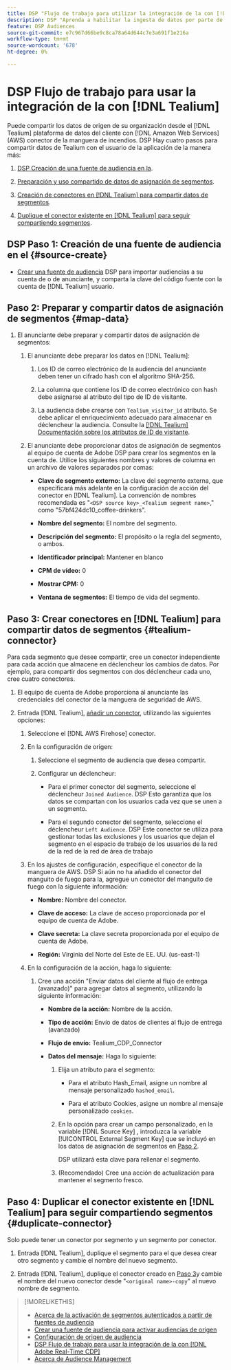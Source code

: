 ```yaml
---
title: DSP "Flujo de trabajo para utilizar la integración de la con [!DNL Tealium]"
description: DSP "Aprenda a habilitar la ingesta de datos por parte de los [!DNL Tealium] segmentos de origen".
feature: DSP Audiences
source-git-commit: e7c967d66be9c8ca78a64d644c7e3a691f1e216a
workflow-type: tm+mt
source-wordcount: '678'
ht-degree: 0%

---
```


# DSP Flujo de trabajo para usar la integración de la con [!DNL Tealium]

Puede compartir los datos de origen de su organización desde el [!DNL Tealium] plataforma de datos del cliente con [!DNL Amazon Web Services] (AWS) conector de la manguera de incendios. DSP Hay cuatro pasos para compartir datos de Tealium con el usuario de la aplicación de la manera más:

1. [DSP Creación de una fuente de audiencia en la](#source-create).

1. [Preparación y uso compartido de datos de asignación de segmentos](#map-data).

1. [Creación de conectores en [!DNL Tealium] para compartir datos de segmentos](#tealium-connector).

1. [Duplique el conector existente en [!DNL Tealium] para seguir compartiendo segmentos](#duplicate-connector).

## DSP Paso 1: Creación de una fuente de audiencia en el {#source-create}

* [Crear una fuente de audiencia](source-create.md) DSP para importar audiencias a su cuenta de o de anunciante, y comparta la clave del código fuente con la cuenta de [!DNL Tealium] usuario.

## Paso 2: Preparar y compartir datos de asignación de segmentos {#map-data}

1. El anunciante debe preparar y compartir datos de asignación de segmentos:

   1. El anunciante debe preparar los datos en [!DNL Tealium]:

      1. Los ID de correo electrónico de la audiencia del anunciante deben tener un cifrado hash con el algoritmo SHA-256.

      1. La columna que contiene los ID de correo electrónico con hash debe asignarse al atributo del tipo de ID de visitante.

      1. La audiencia debe crearse con `Tealium_visitor_id` atributo. Se debe aplicar el enriquecimiento adecuado para almacenar en déclencheur la audiencia. Consulte la [[!DNL Tealium] Documentación sobre los atributos de ID de visitante](https://docs.tealium.com/server-side/visitor-stitching/visitor-id-attribute/).

   1. El anunciante debe proporcionar datos de asignación de segmentos al equipo de cuenta de Adobe DSP para crear los segmentos en la cuenta de. Utilice los siguientes nombres y valores de columna en un archivo de valores separados por comas:

      * **Clave de segmento externo:** La clave del segmento externa, que especificará más adelante en la configuración de acción del conector en [!DNL Tealium]. La convención de nombres recomendada es &quot;`<DSP source key>_<Tealium segment name>`,&quot; como &quot;57bf424dc10_coffee-drinkers&quot;.

      * **Nombre del segmento:** El nombre del segmento.

      * **Descripción del segmento:** El propósito o la regla del segmento, o ambos.

      * **Identificador principal:** Mantener en blanco

      * **CPM de vídeo:** 0

      * **Mostrar CPM:** 0

      * **Ventana de segmentos:** El tiempo de vida del segmento.

## Paso 3: Crear conectores en [!DNL Tealium] para compartir datos de segmentos {#tealium-connector}

Para cada segmento que desee compartir, cree un conector independiente para cada acción que almacene en déclencheur los cambios de datos. Por ejemplo, para compartir dos segmentos con dos déclencheur cada uno, cree cuatro conectores.

1. El equipo de cuenta de Adobe proporciona al anunciante las credenciales del conector de la manguera de seguridad de AWS.

1. Entrada [!DNL Tealium], [añadir un conector](https://docs.tealium.com/server-side/connectors/add/), utilizando las siguientes opciones:

   1. Seleccione el [!DNL AWS Firehose] conector.

   1. En la configuración de origen:

      1. Seleccione el segmento de audiencia que desea compartir.

      1. Configurar un déclencheur:

         * Para el primer conector del segmento, seleccione el déclencheur `Joined Audience`. DSP Esto garantiza que los datos se compartan con los usuarios cada vez que se unen a un segmento.

         * Para el segundo conector del segmento, seleccione el déclencheur `Left Audience`. DSP Este conector se utiliza para gestionar todas las exclusiones y los usuarios que dejan el segmento en el espacio de trabajo de los usuarios de la red de la red de la red de área de trabajo

   1. En los ajustes de configuración, especifique el conector de la manguera de AWS. DSP Si aún no ha añadido el conector del manguito de fuego para la, agregue un conector del manguito de fuego con la siguiente información:

      * **Nombre:** Nombre del conector.

      * **Clave de acceso:** La clave de acceso proporcionada por el equipo de cuenta de Adobe.

      * **Clave secreta:** La clave secreta proporcionada por el equipo de cuenta de Adobe.

      * **Región:** Virginia del Norte del Este de EE. UU. (us-east-1)

   1. En la configuración de la acción, haga lo siguiente:

      1. Cree una acción &quot;Enviar datos del cliente al flujo de entrega (avanzado)&quot; para agregar datos al segmento, utilizando la siguiente información:

         * **Nombre de la acción:** Nombre de la acción.

         * **Tipo de acción:** Envío de datos de clientes al flujo de entrega (avanzado)

         * **Flujo de envío:** Tealium_CDP_Connector

         * **Datos del mensaje:**  Haga lo siguiente:

            1. Elija un atributo para el segmento:

               * Para el atributo Hash_Email, asigne un nombre al mensaje personalizado `hashed_email`.

               * Para el atributo Cookies, asigne un nombre al mensaje personalizado `cookies`.

            1. En la opción para crear un campo personalizado, en la variable [!DNL Source Key] , introduzca la variable [!UICONTROL External Segment Key] que se incluyó en los datos de asignación de segmentos en [Paso 2](#map-data).

               DSP utilizará esta clave para rellenar el segmento.

            1. (Recomendado) Cree una acción de actualización para mantener el segmento fresco.

## Paso 4: Duplicar el conector existente en [!DNL Tealium] para seguir compartiendo segmentos {#duplicate-connector}

Solo puede tener un conector por segmento y un segmento por conector.

1. Entrada [!DNL Tealium], duplique el segmento para el que desea crear otro segmento y cambie el nombre del nuevo segmento.

1. Entrada [!DNL Tealium], duplique el conector creado en [Paso 3](#tealium-connector)y cambie el nombre del nuevo conector desde &quot;`<original name>-copy`&quot; al nuevo nombre de segmento.

>[!MORELIKETHIS]
>
>* [Acerca de la activación de segmentos autenticados a partir de fuentes de audiencia](/help/dsp/audiences/sources/source-about.md)
>* [Crear una fuente de audiencia para activar audiencias de origen](source-create.md)
>* [Configuración de origen de audiencia](source-settings.md)
>* [DSP Flujo de trabajo para usar la integración de la con [!DNL Adobe Real-Time CDP]](/help/dsp/audiences/sources/source-adobe-rtcdp.md)
>* [Acerca de Audience Management](/help/dsp/audiences/audience-about.md)
